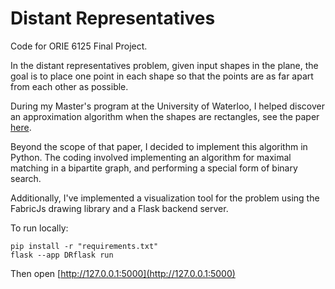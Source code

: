# Distant Representatives

Code for ORIE 6125 Final Project.

In the distant representatives problem, given input shapes in the plane, the goal is to place one point in each shape so that the points are as far apart from each other as possible. 


During my Master's program at the University of Waterloo, I helped discover an approximation algorithm when the shapes are rectangles, see the paper [here](https://drops.dagstuhl.de/opus/volltexte/2021/14598/). 

Beyond the scope of that paper,
I decided to implement this algorithm in Python.
The coding involved implementing an algorithm for maximal matching in a bipartite graph, and performing a special form of binary search.

Additionally, I've implemented a visualization tool for the problem using the FabricJs drawing library and a Flask backend server. 

To run locally:

```
pip install -r "requirements.txt"
flask --app DRflask run
```

Then open [http://127.0.0.1:5000](http://127.0.0.1:5000)

<!--Try the demo page: [https://stroudgr.github.io./projects/distant-representatives/dr-demo.html](https://stroudgr.github.io./projects/distant-representatives/dr-demo.html)-->
